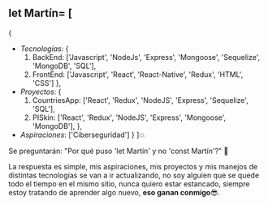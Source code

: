 ## let Martín= [
  {
  * _Tecnologías_: {
      1. BackEnd: ['Javascript', 'NodeJs', 'Express', 'Mongoose', 'Sequelize', 'MongoDB', 'SQL'],
      2. FrontEnd: ['Javascript', 'React', 'React-Native', 'Redux', 'HTML', 'CSS']
    },
  * _Proyectos_: {
      1. CountriesApp: ['React', 'Redux', 'NodeJS', 'Express', 'Sequelize', 'SQL'],
      2. PISkin: ['React', 'Redux', 'NodeJS', 'Express', 'Mongoose', 'MongoDB'], <!-- En proceso -->
    },
  * _Aspiraciones_: ['Ciberseguridad']
}
]:boom:

Se preguntarán: "Por qué puso 'let Martín' y no 'const Martín'?" :monocle_face:

La respuesta es simple, mis aspiraciones, mis proyectos y mis manejos de distintas tecnologías se van a ir actualizando, no soy alguien que se quede 
todo el tiempo en el mismo sitio, nunca quiero estar estancado, siempre estoy tratando de aprender algo nuevo, **eso ganan conmigo**:sunglasses:.
